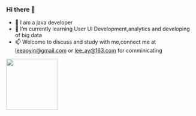 ### Hi there 👋
- 👯 I am a java developer
- 🔭 I’m currently learning User UI Development,analytics and developing of big data
- 📫 Welcome to discuss and study with me,connect me at leeaoyin@gmail.com or lee_ay@163.com for comminicating
<img align="" height="137px" src="https://github-readme-stats.vercel.app/api/top-langs/?username=leeaoyin&hide_title=true&hide_border=true&layout=compact&bg_color=0,73FA79,73FDFF,D783FF&theme=graywhite&locale=cn" />

